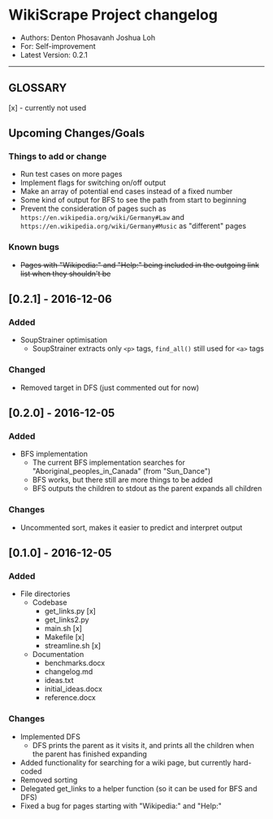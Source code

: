 # WikiScrape Project changelog
- Authors: Denton Phosavanh Joshua Loh
- For: Self-improvement
- Latest Version: 0.2.1
---
## GLOSSARY
[x] - currently not used

## Upcoming Changes/Goals

### Things to add or change
- Run test cases on more pages
- Implement flags for switching on/off output
- Make an array of potential end cases instead of a fixed number
- Some kind of output for BFS to see the path from start to beginning
- Prevent the consideration of pages such as `https://en.wikipedia.org/wiki/Germany#Law` and `https://en.wikipedia.org/wiki/Germany#Music` as "different" pages

### Known bugs
- ~~Pages with "Wikipedia:" and "Help:" being included in the outgoing link list when they shouldn't be~~	

## [0.2.1] - 2016-12-06
### Added
- SoupStrainer optimisation
	- SoupStrainer extracts only `<p>` tags, `find_all()` still used for `<a>` tags

### Changed
- Removed target in DFS (just commented out for now)

## [0.2.0] - 2016-12-05
### Added
- BFS implementation
	- The current BFS implementation searches for "Aboriginal_peoples_in_Canada" (from "Sun_Dance")
	- BFS works, but there still are more things to be added
	- BFS outputs the children to stdout as the parent expands all children

### Changes
- Uncommented sort, makes it easier to predict and interpret output

## [0.1.0] - 2016-12-05
### Added
- File directories
	- Codebase
		- get_links.py [x]
		- get_links2.py
		- main.sh [x]
		- Makefile [x]
		- streamline.sh [x]
	- Documentation
		- benchmarks.docx
		- changelog.md
		- ideas.txt
		- initial_ideas.docx
		- reference.docx

### Changes
- Implemented DFS
	- DFS prints the parent as it visits it, and prints all the children when the parent has finished expanding
- Added functionality for searching for a wiki page, but currently hard-coded
- Removed sorting
- Delegated get_links to a helper function (so it can be used for BFS and DFS)
- Fixed a bug for pages starting with "Wikipedia:" and "Help:"